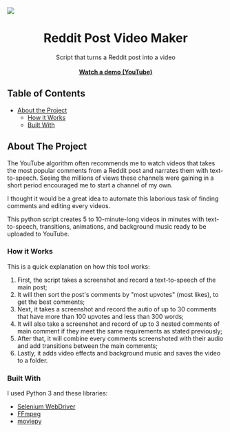 <!-- PROJECT LOGO -->
<a href="https://www.linkedin.com/in/simon-mercier-372b6219b/">
  <img src="https://img.shields.io/badge/-LinkedIn-black.svg?style=flat-square&logo=linkedin&colorB=555">
  </a>
<p align="center">
  <h1 align="center">Reddit Post Video Maker</h1>

  <p align="center">
    Script that turns a Reddit post into a video
  <br/>
  <br/>
    <a href="https://www.youtube.com/watch?v=CihwNWMNfKQ&ab_channel=JustQuestions"><strong>Watch a demo (YouTube)</strong></a>
  </p>
</p>



<!-- TABLE OF CONTENTS -->
## Table of Contents

* [About the Project](#about-the-project)
  * [How it Works](#how-it-works) 
  * [Built With](#built-with)

<!-- ABOUT THE PROJECT -->
## About The Project

The YouTube algorithm often recommends me to watch videos that takes the most popular comments from a Reddit post and narrates them with text-to-speech. Seeing the millions of views these channels were gaining in a short period encouraged me to start a channel of my own.

I thought it would be a great idea to automate this laborious task of finding comments and editing every videos. 

This python script creates 5 to 10-minute-long videos in minutes with text-to-speech, transitions, animations, and background music ready to be uploaded to YouTube.

### How it Works

This is a quick explanation on how this tool works:
1. First, the script takes a screenshot and record a text-to-speech of the main post;
2. It will then sort the post's comments by "most upvotes" (most likes), to get the best comments;
3. Next, it takes a screenshot and record the autio of up to 30 comments that have more than 100 upvotes and less than 300 words;
4. It will also take a screenshot and record of up to 3 nested comments of main comment if they meet the same requirements as stated previously;
5. After that, it will combine every comments screenshoted with their audio and add transitions between the main comments;
6. Lastly, it adds video effects and background music and saves the video to a folder.

### Built With
I used Python 3 and these libraries:
* [Selenium WebDriver](https://www.selenium.dev/documentation/en/webdriver/)
* [FFmpeg](https://ffmpeg.org/)
* [moviepy](https://pypi.org/project/moviepy/)

